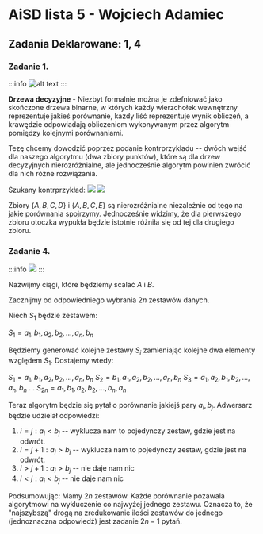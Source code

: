 # AiSD lista 5 - Wojciech Adamiec
## Zadania Deklarowane: 1, 4


### Zadanie 1.
:::info
![alt text](https://i.imgur.com/NdCvWNF.png)
:::

**Drzewa decyzyjne** - Niezbyt formalnie można je zdefniować jako skończone drzewa binarne, w których każdy wierzchołek wewnętrzny reprezentuje jakieś porównanie, każdy liść reprezentuje wynik obliczeń, a krawędzie odpowiadają obliczeniom wykonywanym przez algorytm pomiędzy kolejnymi porównaniami.

Tezę chcemy dowodzić poprzez podanie kontrprzykładu -- dwóch wejść dla naszego algorytmu (dwa zbiory punktów), które są dla drzew decyzyjnych nierozróżnialne, ale jednocześnie algorytm powinien zwrócić dla nich różne rozwiązania.

Szukany kontrprzykład:
![](https://i.imgur.com/03ilLLN.png)
![](https://i.imgur.com/HjtiZyG.png)

Zbiory $\{A, B, C, D\}$ i $\{A, B, C, E\}$ są nierozróżnialne niezależnie od tego na jakie porównania spojrzymy. Jednocześnie widzimy, że dla pierwszego zbioru otoczka wypukła będzie istotnie różniła się od tej dla drugiego zbioru.

### Zadanie 4.
:::info
![](https://i.imgur.com/AniyOPZ.png)
:::

Nazwijmy ciągi, które będziemy scalać $A$ i $B$.

Zacznijmy od odpowiedniego wybrania $2n$ zestawów danych.

Niech $S_1$ będzie zestawem:

$S_1 = a_1, b_1, a_2, b_2, ..., a_n, b_n$

Będziemy generować kolejne zestawy $S_i$ zamieniając kolejne dwa elementy względem $S_1$. Dostajemy wtedy:

$S_1 = a_1, b_1, a_2, b_2, ..., a_n, b_n$
$S_2 = b_1, a_1, a_2, b_2, ..., a_n, b_n$
$S_3 = a_1, a_2, b_1, b_2, ..., a_n, b_n$
.
.
$S_{2n} = a_1, b_1, a_2, b_2, ..., b_n, a_n$

Teraz algorytm będzie się pytał o porównanie jakiejś pary $a_i, b_j$. Adwersarz będzie udzielał odpowiedzi:

1. $i = j: a_i < b_j$ -- wyklucza nam to pojedynczy zestaw, gdzie jest na odwrót.
2. $i = j + 1: a_i > b_j$ -- wyklucza nam to pojedynczy zestaw, gdzie jest na odwrót.
3. $i > j + 1: a_i > b_j$ -- nie daje nam nic
4. $i < j: a_i < b_j$ -- nie daje nam nic

Podsumowując:
Mamy $2n$ zestawów. Każde porównanie pozawala algorytmowi na wykluczenie co najwyżej jednego zestawu. Oznacza to, że "najszybszą" drogą na zredukowanie ilości zestawów do jednego (jednoznaczna odpowiedź) jest zadanie $2n-1$ pytań. 